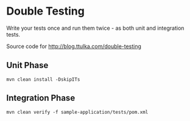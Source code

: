 # Double Testing

Write your tests once and run them twice - as both unit and integration tests.

Source code for http://blog.ttulka.com/double-testing

## Unit Phase
```
mvn clean install -DskipITs
```

## Integration Phase
```
mvn clean verify -f sample-application/tests/pom.xml
```

